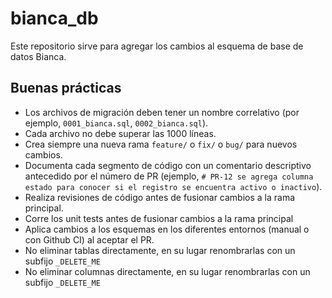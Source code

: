 # bianca_db

Este repositorio sirve para agregar los cambios al esquema de base de datos Bianca.

## Buenas prácticas

- Los archivos de migración deben tener un nombre correlativo (por ejemplo, `0001_bianca.sql`, `0002_bianca.sql`).
- Cada archivo no debe superar las 1000 líneas.
- Crea siempre una nueva rama `feature/` o `fix/` o `bug/` para nuevos cambios.
- Documenta cada segmento de código con un comentario descriptivo antecedido por el número de PR (ejemplo, `# PR-12 se agrega columna estado para conocer si el registro se encuentra activo o inactivo`).
- Realiza revisiones de código antes de fusionar cambios a la rama principal.
- Corre los unit tests antes de fusionar cambios a la rama principal
- Aplica cambios a los esquemas en los diferentes entornos (manual o con Github CI) al aceptar el PR.
- No eliminar tablas directamente, en su lugar renombrarlas con un subfijo `_DELETE_ME`
- No eliminar columnas directamente, en su lugar renombrarlas con un subfijo `_DELETE_ME`
